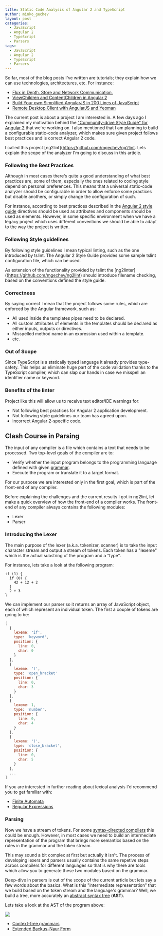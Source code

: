 ```yaml
---
title: Static Code Analysis of Angular 2 and TypeScript
author: minko_gechev
layout: post
categories:
  - JavaScript
  - Angular 2
  - TypeScript
  - Parsers
tags:
  - JavaScript
  - Angular 2
  - TypeScript
  - Parsers
---
```


So far, most of the blog posts I've written are tutorials; they explain how we can use technologies, architectures, etc. For instance:

- [Flux in Depth. Store and Network Communication.](http://blog.mgechev.com/2015/07/18/flux-in-depth-store-network-communication-services)
- [ViewChildren and ContentChildren in Angular 2](http://blog.mgechev.com/2016/01/23/angular2-viewchildren-contentchildren-difference-viewproviders)
- [Build Your own Simplified AngularJS in 200 Lines of JavaScript](http://blog.mgechev.com/2015/03/09/build-learn-your-own-light-lightweight-angularjs)
- [Remote Desktop Client with AngularJS and Yeoman](http://blog.mgechev.com/2014/02/08/remote-desktop-vnc-client-with-angularjs-and-yeoman/)

The current post is about a project I am interested in. A few days ago I explained my motivation behind the ["Community-drive Style Guide" for Angular 2](https://github.com/mgechev/angular2-style-guide) that we're working on. I also mentioned that I am planning to build a configurable static-code analyzer, which makes sure given project follows best practices and is correct Angular 2 code.

I called this project [ng2lint](https://github.com/mgechev/ng2lint. Lets explain the scope of the analyzer I'm going to discuss in this article.

### Following the Best Practices

Although in most cases there's quite a good understanding of what best practices are, some of them, especially the ones related to coding style depend on personal preferences. This means that a universal static-code analyzer should be configurable in order to allow enforce some practices but disable anothers, or simply change the configuration of such.

For instance, according to best practices described in the [Angular 2 style guide](https://github.com/mgechev/angular2-style-guide) directives should be used as attributes and components should be used as elements. However, in some specific environment when we have a legacy project which uses different conventions we should be able to adapt to the way the project is written.

### Following Style guidelines

By following style guidelines I mean typical linting, such as the one introduced by tslint. The Angular 2 Style Guide provides some sample tslint configuration file, which can be used.

As extension of the functionality provided by tslint the [ng2linter]((https://github.com/mgechev/ng2lint) should introduce filename checking, based on the conventions defined the style guide.

### Correctness

By saying correct I mean that the project follows some rules, which are enforced by the Angular framework, such as:

- All used inside the templates pipes need to be declared.
- All custom attributes of elements in the templates should be declared as either inputs, outputs or directives.
- Misspelled method name in an expression used within a template.
- etc.

### Out of Scope

Since TypeScript is a statically typed language it already provides type-safety. This helps us eliminate huge part of the code validation thanks to the TypeScript compiler, which can slap our hands in case we misspell an identifier name or keyword.

### Benefits of the linter

Project like this will allow us to receive text editor/IDE warnings for:

- Not following best practices for Angular 2 application development.
- Not following style guidelines our team has agreed upon.
- Incorrect Angular 2-specific code.

## Clash Course in Parsing

The input of any compiler is a file which contains a text that needs to be processed. Two top-level goals of the compiler are to:

- Verify whether the input program belongs to the programming language defined with given [grammar](https://en.wikipedia.org/wiki/Extended_Backus%E2%80%93Naur_Form).
- Execute the program or translate it to a target format.

For our purpose we are interested only in the first goal, which is part of the front-end of any compiler.

Before explaining the challenges and the current results I got in ng2lint, let make a quick overview of how the front-end of a compiler works. The front-end of any compiler always contains the following modules:

- Lexer
- Parser

### Introducing the Lexer

The main purpose of the lexer (a.k.a. tokenizer, scanner) is to take the input character stream and output a stream of tokens. Each token has a "lexeme" which is the actual substring of the program and a "type".

For instance, lets take a look at the following program:

```
if (1) {
  if (0) {
    42 + 12 + 2
  }
  2 + 3
}
```
We can implement our parser so it returns an array of JavaScript object, each of which represent an individual token. The first a couple of tokens are going to be:

```js
[
  {
    lexeme: 'if',
    type: 'keyword',
    position: {
      line: 0,
      char: 0
    }
  },
  {
    lexeme: '(',
    type: 'open_bracket'
    position: {
      line: 0,
      char: 3
    }
  },
  {
    lexeme: 1,
    type: 'number',
    position: {
      line: 0,
      char: 4
    }
  },
  {
    lexeme: ')',
    type: 'close_bracket',
    position: {
      line: 0,
      char: 5
    }
  },
  ...
]
```

If you are interested in further reading about lexical analysis I'd recommend you to get familiar with:

- [Finite Automata](https://en.wikipedia.org/wiki/Finite-state_machine)
- [Regular Expressions](https://en.wikipedia.org/wiki/Regular_expression)

### Parsing

Now we have a stream of tokens. For some [syntax-directed compilers](https://en.wikipedia.org/wiki/Syntax-directed_translation) this could be enough. However, in most cases we need to build an intermediate representation of the program that brings more semantics based on the rules in the grammar and the token stream.

This may sound a bit complex at first but actually it isn't. The process of developing lexers and parsers usually contains the same repetive steps across compilers for different languages so that is why there are tools which allow you to generate these two modules based on the grammar.

Deep-dive in parsers is out of the scope of the current article but lets say a few words about the basics. What is this "intermediate representation" that we build based on the token stream and the language's grammar? Well, we build a tree, more accurately an [abstract syntax tree](https://en.wikipedia.org/wiki/Abstract_syntax_tree) (**AST**).

Lets take a look at the AST of the program above:

![](../images/ast.png)

- [Context-free grammars](https://en.wikipedia.org/wiki/Context-free_grammar)
- [Extended Backus–Naur Form](https://en.wikipedia.org/wiki/Extended_Backus%E2%80%93Naur_Form)